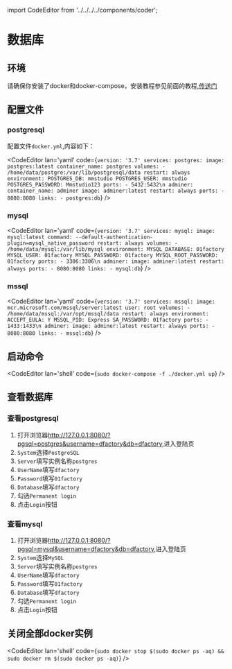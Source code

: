 import CodeEditor from '../../../../components/coder';

# 数据库

## 环境

请确保你安装了docker和docker-compose，安装教程参见前面的教程,[传送门](../02/281652)

## 配置文件

### postgresql

配置文件`docker.yml`,内容如下：

<CodeEditor lan='yaml' code={`
version: '3.7'
services:
  postgres:
    image: postgres:latest
    container_name: postgres
    volumes:
      - /home/data/postgre:/var/lib/postgresql/data
    restart: always
    environment:
      POSTGRES_DB: mmstudio
      POSTGRES_USER: mmstudio
      POSTGRES_PASSWORD: Mmstudio123
    ports:
      - 5432:5432\n
  adminer:
    container_name: adminer
    image: adminer:latest
    restart: always
    ports:
      - 8080:8080
    links:
      - postgres:db
`} />

### mysql

<CodeEditor lan='yaml' code={`
version: '3.7'
services:
  mysql:
    image: mysql:latest
    command: --default-authentication-plugin=mysql_native_password
    restart: always
    volumes:
      - /home/data/mysql:/var/lib/mysql
    environment:
      MYSQL_DATABASE: 01factory
      MYSQL_USER: 01factory
      MYSQL_PASSWORD: 01factory
      MYSQL_ROOT_PASSWORD: 01factory
    ports:
      - 3306:3306\n
  adminer:
    image: adminer:latest
    restart: always
    ports:
      - 8080:8080
    links:
      - mysql:db
`} />

### mssql

<CodeEditor lan='yaml' code={`
version: '3.7'
services:
  mssql:
    image: mcr.microsoft.com/mssql/server:latest
    user: root
    volumes:
      - /home/data/mssql:/var/opt/mssql/data
    restart: always
    environment:
      ACCEPT_EULA: Y
      MSSQL_PID: Express
      SA_PASSWORD: 01factory
    ports:
      - 1433:1433\n
  adminer:
    image: adminer:latest
    restart: always
    ports:
      - 8080:8080
    links:
      - mssql:db
`} />

## 启动命令

<CodeEditor lan='shell' code={`
sudo docker-compose -f ./docker.yml up
`} />

## 查看数据库

### 查看postgresql

1. 打开浏览器<http://127.0.0.1:8080/?pgsql=postgres&username=dfactory&db=dfactory>,进入登陆页
1. `System`选择`PostgreSQL`
1. `Server`填写实例名称`postgres`
1. `UserName`填写`dfactory`
1. `Password`填写`01factory`
1. `Database`填写`dfactory`
1. 勾选`Permanent login`
1. 点击`Login`按钮

### 查看mysql

1. 打开浏览器<http://127.0.0.1:8080/?pgsql=mysql&username=dfactory&db=dfactory>,进入登陆页
1. `System`选择`MySQL`
1. `Server`填写实例名称`postgres`
1. `UserName`填写`dfactory`
1. `Password`填写`01factory`
1. `Database`填写`dfactory`
1. 勾选`Permanent login`
1. 点击`Login`按钮

## 关闭全部docker实例

<CodeEditor lan='shell' code={`
sudo docker stop $(sudo docker ps -aq) && sudo docker rm $(sudo docker ps -aq)
`} />

